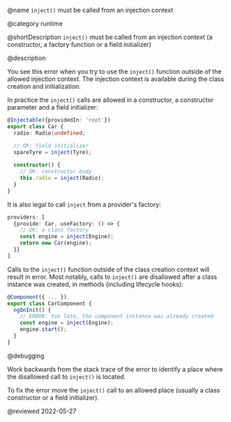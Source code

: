 @name `inject()` must be called from an injection context

@category runtime

@shortDescription `inject()` must be called from an injection context (a constructor, a factory function or a field initializer)

@description

You see this error when you try to use the `inject()` function outside of the allowed injection context. The injection context is available during the class creation and initialization. 

In practice the `inject()` calls are allowed in a constructor, a constructor parameter and a field initializer:

```typescript
@Injectable({providedIn: 'root'})
export class Car {
  radio: Radio|undefined;

  // OK: field initializer
  spareTyre = inject(Tyre);
  
  constructor() {
    // OK: constructor body
    this.radio = inject(Radio);
  }
}
```

It is also legal to call `inject` from a provider's factory:

```typescript
providers: [
  {provide: Car, useFactory: () => {
    // OK: a class factory
    const engine = inject(Engine);
    return new Car(engine);
  }}
]
```

Calls to the `inject()` function outside of the class creation context will result in error. Most notably, calls to `inject()` are disallowed after a class instance was created, in methods (including lifecycle hooks):

```typescript
@Component({ ... })
export class CarComponent {
  ngOnInit() {
    // ERROR: too late, the component instance was already created
    const engine = inject(Engine);
    engine.start();
  }
}
```

@debugging

Work backwards from the stack trace of the error to identify a place where the disallowed call to `inject()` is located. 

To fix the error move the `inject()` call to an allowed place (usually a class constructor or a field initializer).

<!-- links -->

<!-- external links -->

<!-- end links -->

@reviewed 2022-05-27